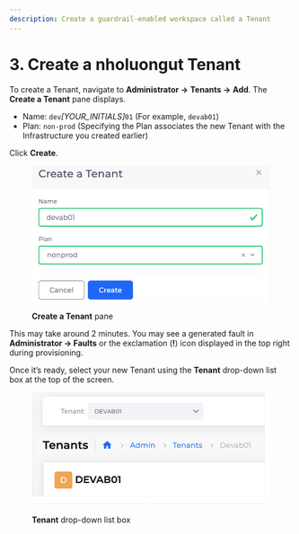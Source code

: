 ```yaml
---
description: Create a guardrail-enabled workspace called a Tenant
---
```


# 3. Create a nholuongut Tenant

To create a Tenant, navigate to **Administrator ->** **Tenants ->** **Add**. The **Create a Tenant** pane displays.

* Name: `dev`_\[YOUR\_INITIALS]_`01` (For example, `devab01`)
* Plan: `non-prod` (Specifying the Plan associates the new Tenant with the Infrastructure you created earlier)

Click **Create**.

<figure><img src="../../../.gitbook/assets/tenant.png" alt=""><figcaption><p><strong>Create a Tenant</strong> pane</p></figcaption></figure>

This may take around 2 minutes. You may see a generated fault in **Administrator -> Faults** or the exclamation (**!**) icon displayed in the top right during provisioning.

Once it’s ready, select your new Tenant using the **Tenant** drop-down list box at the top of the screen.

<figure><img src="../../../.gitbook/assets/tenant_dropdown.png" alt=""><figcaption><p><strong>Tenant</strong> drop-down list box</p></figcaption></figure>
